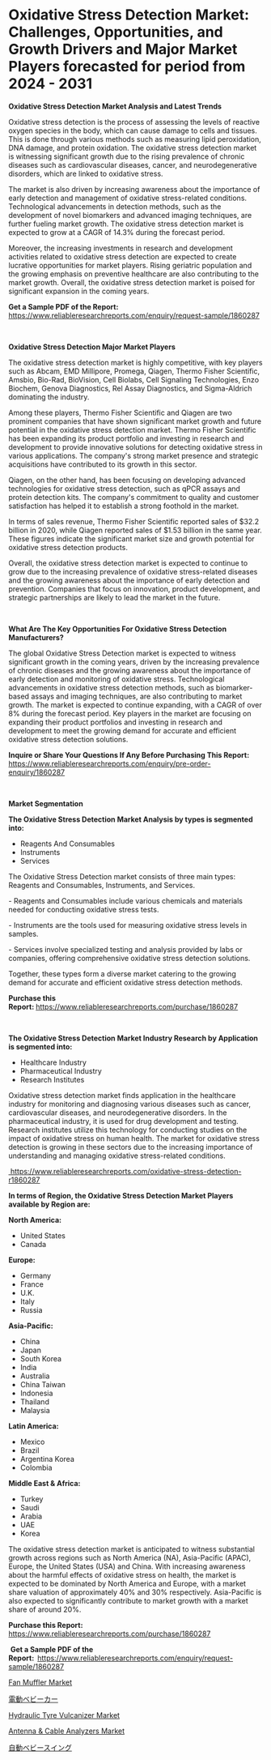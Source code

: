 <p><h1>Oxidative Stress Detection Market: Challenges, Opportunities, and Growth Drivers and Major Market Players forecasted for period from 2024 - 2031</h1></p><p><strong>Oxidative Stress Detection Market Analysis and Latest Trends</strong></p>
<p><p>Oxidative stress detection is the process of assessing the levels of reactive oxygen species in the body, which can cause damage to cells and tissues. This is done through various methods such as measuring lipid peroxidation, DNA damage, and protein oxidation. The oxidative stress detection market is witnessing significant growth due to the rising prevalence of chronic diseases such as cardiovascular diseases, cancer, and neurodegenerative disorders, which are linked to oxidative stress.</p><p>The market is also driven by increasing awareness about the importance of early detection and management of oxidative stress-related conditions. Technological advancements in detection methods, such as the development of novel biomarkers and advanced imaging techniques, are further fueling market growth. The oxidative stress detection market is expected to grow at a CAGR of 14.3% during the forecast period.</p><p>Moreover, the increasing investments in research and development activities related to oxidative stress detection are expected to create lucrative opportunities for market players. Rising geriatric population and the growing emphasis on preventive healthcare are also contributing to the market growth. Overall, the oxidative stress detection market is poised for significant expansion in the coming years.</p></p>
<p><strong>Get a Sample PDF of the Report:&nbsp;</strong> <a href="https://www.reliableresearchreports.com/enquiry/request-sample/1860287">https://www.reliableresearchreports.com/enquiry/request-sample/1860287</a></p>
<p>&nbsp;</p>
<p><strong>Oxidative Stress Detection Major Market Players</strong></p>
<p><p>The oxidative stress detection market is highly competitive, with key players such as Abcam, EMD Millipore, Promega, Qiagen, Thermo Fisher Scientific, Amsbio, Bio-Rad, BioVision, Cell Biolabs, Cell Signaling Technologies, Enzo Biochem, Genova Diagnostics, Rel Assay Diagnostics, and Sigma-Aldrich dominating the industry.</p><p>Among these players, Thermo Fisher Scientific and Qiagen are two prominent companies that have shown significant market growth and future potential in the oxidative stress detection market. Thermo Fisher Scientific has been expanding its product portfolio and investing in research and development to provide innovative solutions for detecting oxidative stress in various applications. The company's strong market presence and strategic acquisitions have contributed to its growth in this sector.</p><p>Qiagen, on the other hand, has been focusing on developing advanced technologies for oxidative stress detection, such as qPCR assays and protein detection kits. The company's commitment to quality and customer satisfaction has helped it to establish a strong foothold in the market.</p><p>In terms of sales revenue, Thermo Fisher Scientific reported sales of $32.2 billion in 2020, while Qiagen reported sales of $1.53 billion in the same year. These figures indicate the significant market size and growth potential for oxidative stress detection products.</p><p>Overall, the oxidative stress detection market is expected to continue to grow due to the increasing prevalence of oxidative stress-related diseases and the growing awareness about the importance of early detection and prevention. Companies that focus on innovation, product development, and strategic partnerships are likely to lead the market in the future.</p></p>
<p>&nbsp;</p>
<p><strong>What Are The Key Opportunities For Oxidative Stress Detection Manufacturers?</strong></p>
<p><p>The global Oxidative Stress Detection market is expected to witness significant growth in the coming years, driven by the increasing prevalence of chronic diseases and the growing awareness about the importance of early detection and monitoring of oxidative stress. Technological advancements in oxidative stress detection methods, such as biomarker-based assays and imaging techniques, are also contributing to market growth. The market is expected to continue expanding, with a CAGR of over 8% during the forecast period. Key players in the market are focusing on expanding their product portfolios and investing in research and development to meet the growing demand for accurate and efficient oxidative stress detection solutions.</p></p>
<p><strong>Inquire or Share Your Questions If Any Before Purchasing This Report:</strong> <a href="https://www.reliableresearchreports.com/enquiry/pre-order-enquiry/1860287">https://www.reliableresearchreports.com/enquiry/pre-order-enquiry/1860287</a></p>
<p>&nbsp;</p>
<p><strong>Market Segmentation</strong></p>
<p><strong>The Oxidative Stress Detection Market Analysis by types is segmented into:</strong></p>
<p><ul><li>Reagents And Consumables</li><li>Instruments</li><li>Services</li></ul></p>
<p><p>The Oxidative Stress Detection market consists of three main types: Reagents and Consumables, Instruments, and Services. </p><p>- Reagents and Consumables include various chemicals and materials needed for conducting oxidative stress tests.</p><p>- Instruments are the tools used for measuring oxidative stress levels in samples.</p><p>- Services involve specialized testing and analysis provided by labs or companies, offering comprehensive oxidative stress detection solutions.</p><p>Together, these types form a diverse market catering to the growing demand for accurate and efficient oxidative stress detection methods.</p></p>
<p><strong>Purchase this Report:&nbsp;</strong><a href="https://www.reliableresearchreports.com/purchase/1860287">https://www.reliableresearchreports.com/purchase/1860287</a></p>
<p>&nbsp;</p>
<p><strong>The Oxidative Stress Detection Market Industry Research by Application is segmented into:</strong></p>
<p><ul><li>Healthcare Industry</li><li>Pharmaceutical Industry</li><li>Research Institutes</li></ul></p>
<p><p>Oxidative stress detection market finds application in the healthcare industry for monitoring and diagnosing various diseases such as cancer, cardiovascular diseases, and neurodegenerative disorders. In the pharmaceutical industry, it is used for drug development and testing. Research institutes utilize this technology for conducting studies on the impact of oxidative stress on human health. The market for oxidative stress detection is growing in these sectors due to the increasing importance of understanding and managing oxidative stress-related conditions.</p></p>
<p><a href="https://www.reliableresearchreports.com/oxidative-stress-detection-r1860287">&nbsp;https://www.reliableresearchreports.com/oxidative-stress-detection-r1860287</a></p>
<p><strong>In terms of Region, the Oxidative Stress Detection Market Players available by Region are:</strong></p>
<p>
    <p> <strong> North America: </strong>
        <ul>
            <li>United States</li>
            <li>Canada</li>
        </ul>
        </p> 
    <p> <strong> Europe: </strong>
        <ul>
            <li>Germany</li>
            <li>France</li>
            <li>U.K.</li>
            <li>Italy</li>
            <li>Russia</li>
        </ul>
        </p> 
    <p> <strong> Asia-Pacific: </strong>
        <ul>
            <li>China</li>
            <li>Japan</li>
            <li>South Korea</li>
            <li>India</li>
            <li>Australia</li>
            <li>China Taiwan</li>
            <li>Indonesia</li>
            <li>Thailand</li>
            <li>Malaysia</li>
        </ul>
        </p> 
    <p> <strong> Latin America: </strong>
        <ul>
            <li>Mexico</li>
            <li>Brazil</li>
            <li>Argentina Korea</li>
            <li>Colombia</li>
        </ul>
        </p> 
    <p> <strong> Middle East & Africa: </strong>
        <ul>
            <li>Turkey</li>
            <li>Saudi</li>
            <li>Arabia</li>
            <li>UAE</li>
            <li>Korea</li>
        </ul>
    </p>
    </p>
<p><p>The oxidative stress detection market is anticipated to witness substantial growth across regions such as North America (NA), Asia-Pacific (APAC), Europe, the United States (USA) and China. With increasing awareness about the harmful effects of oxidative stress on health, the market is expected to be dominated by North America and Europe, with a market share valuation of approximately 40% and 30% respectively. Asia-Pacific is also expected to significantly contribute to market growth with a market share of around 20%.</p></p>
<p><strong>Purchase this Report: </strong><a href="https://www.reliableresearchreports.com/purchase/1860287">https://www.reliableresearchreports.com/purchase/1860287</a></p>
<p>&nbsp;<strong>Get a Sample PDF of the Report:&nbsp;&nbsp;</strong><a href="https://www.reliableresearchreports.com/enquiry/request-sample/1860287">https://www.reliableresearchreports.com/enquiry/request-sample/1860287</a></p>
<p><strong></strong></p>
<p><p><a href="https://issuu.com/reportprime-2/docs/fan-muffler-market-size-2030.pptx">Fan Muffler Market</a></p><p><a href="https://github.com/MacyOrn/Market-Research-Report-List-1/blob/main/9999751168684.md">電動ベビーカー</a></p><p><a href="https://github.com/IzaiahBartell/Market-Research-Report-List-1/blob/main/hydraulic-tyre-vulcanizer-market.md">Hydraulic Tyre Vulcanizer Market</a></p><p><a href="https://github.com/Valeridd446677/Market-Research-Report-List-1/blob/main/antenna-cable-analyzers-market.md">Antenna & Cable Analyzers Market</a></p><p><a href="https://github.com/charm854/Market-Research-Report-List-2/blob/main/3181106168683.md">自動ベビースイング</a></p></p>